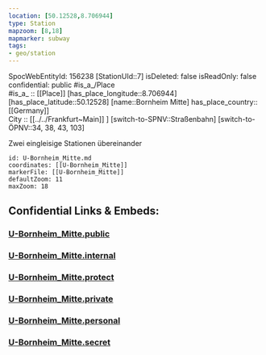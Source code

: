 ```yaml
---
location: [50.12528,8.706944] 
type: Station 
mapzoom: [8,18] 
mapmarker: subway 
tags:
- geo/station
---
```

SpocWebEntityId: 156238
[StationUId::7] 
isDeleted: false
isReadOnly: false
confidential: public
#is_a_/Place  
#is_a_ :: [[Place]] 
[has_place_longitude::8.706944] 
[has_place_latitude::50.12528] 
[name::Bornheim Mitte] 
has_place_country:: [[Germany]]  
City :: [[../../Frankfurt~Main]] ] 
[switch-to-SPNV::Straßenbahn] 
[switch-to-ÖPNV::34, 38, 43, 103] 

Zwei eingleisige Stationen übereinander

```leaflet
id: U-Bornheim_Mitte.md
coordinates: [[U-Bornheim_Mitte]] 
markerFile: [[U-Bornheim_Mitte]] 
defaultZoom: 11 
maxZoom: 18
```


## Confidential Links & Embeds: 

### [U-Bornheim_Mitte.public](/_public/\Earth\Continent\Europe\Europe~Central\Germany\Germany~West\Hessen\counties~Hessen\Frankfurt~Main\Stations-FFM~UU-Bornheim_Mitte.public.md) 

### [U-Bornheim_Mitte.internal](/_internal/\Earth\Continent\Europe\Europe~Central\Germany\Germany~West\Hessen\counties~Hessen\Frankfurt~Main\Stations-FFM~UU-Bornheim_Mitte.internal.md) 

### [U-Bornheim_Mitte.protect](/_protect/\Earth\Continent\Europe\Europe~Central\Germany\Germany~West\Hessen\counties~Hessen\Frankfurt~Main\Stations-FFM~UU-Bornheim_Mitte.protect.md) 

### [U-Bornheim_Mitte.private](/_private/\Earth\Continent\Europe\Europe~Central\Germany\Germany~West\Hessen\counties~Hessen\Frankfurt~Main\Stations-FFM~UU-Bornheim_Mitte.private.md) 

### [U-Bornheim_Mitte.personal](/_personal/\Earth\Continent\Europe\Europe~Central\Germany\Germany~West\Hessen\counties~Hessen\Frankfurt~Main\Stations-FFM~UU-Bornheim_Mitte.personal.md) 

### [U-Bornheim_Mitte.secret](/_secret/\Earth\Continent\Europe\Europe~Central\Germany\Germany~West\Hessen\counties~Hessen\Frankfurt~Main\Stations-FFM~UU-Bornheim_Mitte.secret.md)

